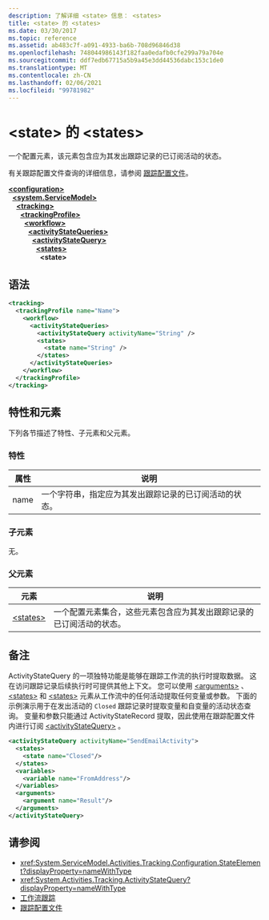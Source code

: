```yaml
---
description: 了解详细 <state> 信息： <states>
title: <state> 的 <states>
ms.date: 03/30/2017
ms.topic: reference
ms.assetid: ab483c7f-a091-4933-ba6b-708d96846d38
ms.openlocfilehash: 748044986143f182faa0edafb0cfe299a79a704e
ms.sourcegitcommit: ddf7edb67715a5b9a45e3dd44536dabc153c1de0
ms.translationtype: MT
ms.contentlocale: zh-CN
ms.lasthandoff: 02/06/2021
ms.locfileid: "99781982"
---
```

# <a name="state-of-states"></a>\<state> 的 \<states>

一个配置元素，该元素包含应为其发出跟踪记录的已订阅活动的状态。  
  
 有关跟踪配置文件查询的详细信息，请参阅 [跟踪配置文件](../../../windows-workflow-foundation/tracking-profiles.md)。  
  
[**\<configuration>**](../configuration-element.md)\
&nbsp;&nbsp;[**\<system.ServiceModel>**](system-servicemodel-of-workflow.md)\
&nbsp;&nbsp;&nbsp;&nbsp;[**\<tracking>**](tracking.md)\
&nbsp;&nbsp;&nbsp;&nbsp;&nbsp;&nbsp;[**\<trackingProfile>**](trackingprofile.md)\
&nbsp;&nbsp;&nbsp;&nbsp;&nbsp;&nbsp;&nbsp;&nbsp;[**\<workflow>**](workflow.md)\
&nbsp;&nbsp;&nbsp;&nbsp;&nbsp;&nbsp;&nbsp;&nbsp;&nbsp;&nbsp;[**\<activityStateQueries>**](activitystatequeries.md)\
&nbsp;&nbsp;&nbsp;&nbsp;&nbsp;&nbsp;&nbsp;&nbsp;&nbsp;&nbsp;&nbsp;&nbsp;[**\<activityStateQuery>**](activitystatequery.md)\
&nbsp;&nbsp;&nbsp;&nbsp;&nbsp;&nbsp;&nbsp;&nbsp;&nbsp;&nbsp;&nbsp;&nbsp;&nbsp;&nbsp;[**\<states>**](states-of-activitystatequery.md)\
&nbsp;&nbsp;&nbsp;&nbsp;&nbsp;&nbsp;&nbsp;&nbsp;&nbsp;&nbsp;&nbsp;&nbsp;&nbsp;&nbsp;&nbsp;&nbsp;**\<state>**  
  
## <a name="syntax"></a>语法  
  
```xml  
<tracking>
  <trackingProfile name="Name">
    <workflow>
      <activityStateQueries>
        <activityStateQuery activityName="String" />
        <states>
          <state name="String" />
        </states>
      </activityStateQueries>
    </workflow>
  </trackingProfile>
</tracking>  
```  
  
## <a name="attributes-and-elements"></a>特性和元素  

 下列各节描述了特性、子元素和父元素。  
  
### <a name="attributes"></a>特性  
  
|属性|说明|  
|---------------|-----------------|  
|name|一个字符串，指定应为其发出跟踪记录的已订阅活动的状态。|  
  
### <a name="child-elements"></a>子元素  

 无。  
  
### <a name="parent-elements"></a>父元素  
  
|元素|说明|  
|-------------|-----------------|  
|[\<states>](states-of-activitystatequery.md)|一个配置元素集合，这些元素包含应为其发出跟踪记录的已订阅活动的状态。|  
  
## <a name="remarks"></a>备注  

 ActivityStateQuery 的一项独特功能是能够在跟踪工作流的执行时提取数据。 这在访问跟踪记录后续执行时可提供其他上下文。 您可以使用 [\<arguments>](arguments.md) 、 [\<states>](states.md) 和 [\<states>](states.md) 元素从工作流中的任何活动提取任何变量或参数。 下面的示例演示用于在发出活动的 `Closed` 跟踪记录时提取变量和自变量的活动状态查询。 变量和参数只能通过 ActivityStateRecord 提取，因此使用在跟踪配置文件内进行订阅 [\<activityStateQuery>](activitystatequery.md) 。  
  
```xml  
<activityStateQuery activityName="SendEmailActivity">  
  <states>  
    <state name="Closed"/>  
  </states>  
  <variables>  
    <variable name="FromAddress"/>  
  </variables>  
  <arguments>  
    <argument name="Result"/>  
  </arguments>  
</activityStateQuery>  
```  
  
## <a name="see-also"></a>请参阅

- <xref:System.ServiceModel.Activities.Tracking.Configuration.StateElement?displayProperty=nameWithType>
- <xref:System.Activities.Tracking.ActivityStateQuery?displayProperty=nameWithType>
- [工作流跟踪](../../../windows-workflow-foundation/workflow-tracking-and-tracing.md)
- [跟踪配置文件](../../../windows-workflow-foundation/tracking-profiles.md)
